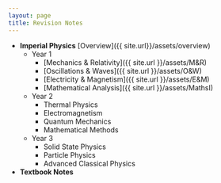 ```yaml
---
layout: page
title: Revision Notes
---
```

- **Imperial Physics** [Overview]({{ site.url}}/assets/overview)
  - Year 1
    - [Mechanics & Relativity]({{ site.url }}/assets/M&R)
    - [Oscillations & Waves]({{ site.url }}/assets/O&W)
    - [Electricity & Magnetism]({{ site.url }}/assets/E&M)
    - [Mathematical Analysis]({{ site.url }}/assets/MathsI)
  - Year 2
    - Thermal Physics
    - Electromagnetism
    - Quantum Mechanics
    - Mathematical Methods
  - Year 3
    - Solid State Physics
    - Particle Physics
    - Advanced Classical Physics
- **Textbook Notes**
